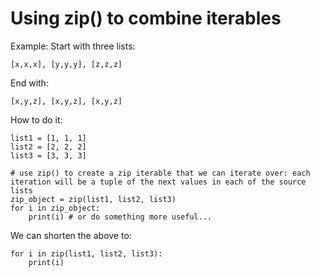 # Using zip() to combine iterables

Example: Start with three lists: 
```
[x,x,x], [y,y,y], [z,z,z]
```
End with:
```
[x,y,z], [x,y,z], [x,y,z]
```

How to do it:
```
list1 = [1, 1, 1]
list2 = [2, 2, 2]
list3 = [3, 3, 3]

# use zip() to create a zip iterable that we can iterate over: each iteration will be a tuple of the next values in each of the source lists
zip_object = zip(list1, list2, list3)
for i in zip_object:
	print(i) # or do something more useful...
```

We can shorten the above to:

```
for i in zip(list1, list2, list3):
	print(i)
```